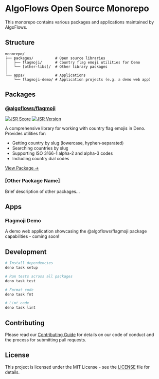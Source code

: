 # AlgoFlows Open Source Monorepo

This monorepo contains various packages and applications maintained by
AlgoFlows.

## Structure

```
monorepo/
├── packages/          # Open source libraries
│   ├── flagmoji/      # Country flag emoji utilities for Deno
│   └── [other-libs]/  # Other library packages
│
└── apps/              # Applications
    └── flagmoji-demo/ # Application projects (e.g. a demo web app)
```

## Packages

### [@algoflows/flagmoji](packages/flagmoji)

[![JSR Score](https://jsr.io/badges/@algoflows/flagmoji/score)](https://jsr.io/@algoflows/flagmoji)
[![JSR Version](https://jsr.io/badges/@algoflows/flagmoji/version)](https://jsr.io/@algoflows/flagmoji)

A comprehensive library for working with country flag emojis in Deno. Provides
utilities for:

- Getting country by slug (lowercase, hyphen-separated)
- Searching countries by slug
- Supporting ISO 3166-1 alpha-2 and alpha-3 codes
- Including country dial codes

[View Package →](packages/flagmoji)

### [Other Package Name]

Brief description of other packages...

## Apps

### Flagmoji Demo

A demo web application showcasing the @algoflows/flagmoji package capabilities -
coming soon!

## Development

```bash
# Install dependencies
deno task setup

# Run tests across all packages
deno task test

# Format code
deno task fmt

# Lint code
deno task lint
```

## Contributing

Please read our [Contributing Guide](CONTRIBUTING.md) for details on our code of
conduct and the process for submitting pull requests.

## License

This project is licensed under the MIT License - see the [LICENSE](LICENSE) file
for details.
